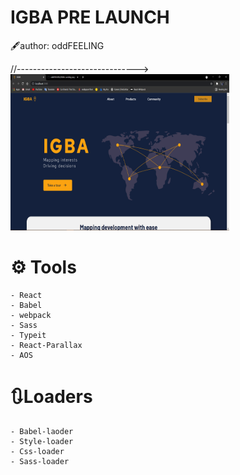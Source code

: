 <h1>IGBA PRE LAUNCH</h1>
🖋author: oddFEELING

//------------------------------>
<img src = '/public/readme-img.png' alt = '' width = '350' height = '250'>

# ⚙ Tools

    - React
    - Babel
    - webpack
    - Sass
    - Typeit
    - React-Parallax
    - AOS

# 🔃Loaders

    - Babel-laoder
    - Style-loader
    - Css-loader
    - Sass-loader
